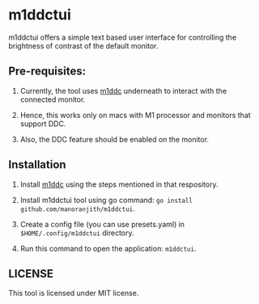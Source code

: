 <!--
SPDX-License-Identifier: MIT
-->

# m1ddctui

m1ddctui offers a simple text based user interface for controlling the
brightness of contrast of the default monitor.

## Pre-requisites:

1. Currently, the tool uses [m1ddc](https://github.com/waydabber/m1ddc)
   underneath to interact with the connected monitor.

2. Hence, this works only on macs with M1 processor and monitors that support DDC.

3. Also, the DDC feature should be enabled on the monitor.

## Installation

1. Install [m1ddc](https://github.com/waydabber/m1ddc) using the steps
   mentioned in that respository.

2. Install m1ddctui tool using go command: 
   `go install github.com/manoranjith/m1ddctui`.

3. Create a config file (you can use presets.yaml) in `$HOME/.config/m1ddctui` directory.

4. Run this command to open the application: `m1ddctui`.


## LICENSE

This tool is licensed under MIT license.


